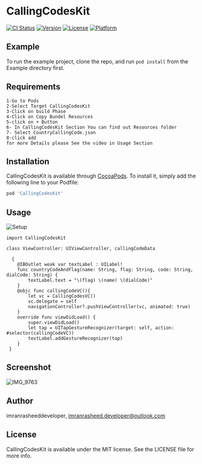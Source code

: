 # CallingCodesKit

[![CI Status](https://img.shields.io/travis/imranrasheeddeveloper/CallingCodesKit.svg?style=flat)](https://travis-ci.org/imranrasheeddeveloper/CallingCodesKit)
[![Version](https://img.shields.io/cocoapods/v/CallingCodesKit.svg?style=flat)](https://cocoapods.org/pods/CallingCodesKit)
[![License](https://img.shields.io/cocoapods/l/CallingCodesKit.svg?style=flat)](https://cocoapods.org/pods/CallingCodesKit)
[![Platform](https://img.shields.io/cocoapods/p/CallingCodesKit.svg?style=flat)](https://cocoapods.org/pods/CallingCodesKit)

## Example

To run the example project, clone the repo, and run `pod install` from the Example directory first.

## Requirements
```
1-Go to Pods
2-Select Target CallingCodesKit
3-Click on build Phase
4-Click on Copy Bundel Resources
5-click on + Button
6- In CallingCodesKit Section You can find out Resources folder
7- Select CountryCallingCode.json
8-click add
for more Details please See the video in Usage Section
```
## Installation

CallingCodesKit is available through [CocoaPods](https://cocoapods.org). To install
it, simply add the following line to your Podfile:

```ruby
pod 'CallingCodesKit'
```

## Usage

![Setup](https://user-images.githubusercontent.com/51517176/101093513-b4f58a80-35dc-11eb-82db-156949edb28f.gif)


```
import CallingCodesKit
 
class ViewController: UIViewController, callingCodeData
   
  {
    @IBOutlet weak var textLabel : UILabel!
    func countryCodeAndFlag(name: String, flag: String, code: String, dialCode: String) {
        textLabel.text = "\(flag) \(name) \(dialCode)"
    }
    @objc func callingCodeVC(){
        let vc = CallingCodesVC()
        vc.delegate = self
        navigationController?.pushViewController(vc, animated: true)
    }
    override func viewDidLoad() {
        super.viewDidLoad()
        let tap = UITapGestureRecognizer(target: self, action: #selector(callingCodeVC))
        textLabel.addGestureRecognizer(tap)    
    }
 }
```


## Screenshot

![IMG_9763](https://user-images.githubusercontent.com/51517176/101086856-465fff00-35d3-11eb-82a1-c8f0aa7a944c.PNG)

## Author

imranrasheeddeveloper, imranrasheed.developer@outlook.com

## License

CallingCodesKit is available under the MIT license. See the LICENSE file for more info.
